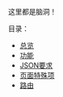 这里都是脑洞！

目录：

- [总览](general.md)
- [功能](function.md)
- [JSON要求](json.md)
- [页面特殊项](page.md)
- [路由](routes.json)